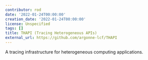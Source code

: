 ```yaml
---
contributor: rod
date: '2022-01-24T00:00:00'
creation_date: '2022-01-24T00:00:00'
license: Unspecified
tags: []
title: THAPI (Tracing Heterogeneous APIs)
external_url: https://github.com/argonne-lcf/THAPI
---
```


A tracing infrastructure for heterogeneous computing applications.

